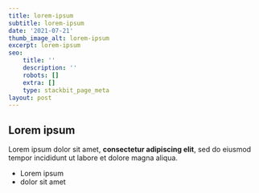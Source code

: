 ```yaml
---
title: lorem-ipsum
subtitle: lorem-ipsum
date: '2021-07-21'
thumb_image_alt: lorem-ipsum
excerpt: lorem-ipsum
seo:
    title: ''
    description: ''
    robots: []
    extra: []
    type: stackbit_page_meta
layout: post
---
```


## Lorem ipsum

Lorem ipsum dolor sit amet, **consectetur adipiscing elit**, sed do eiusmod tempor incididunt ut labore et dolore magna aliqua.

-   Lorem ipsum
-   dolor sit amet
